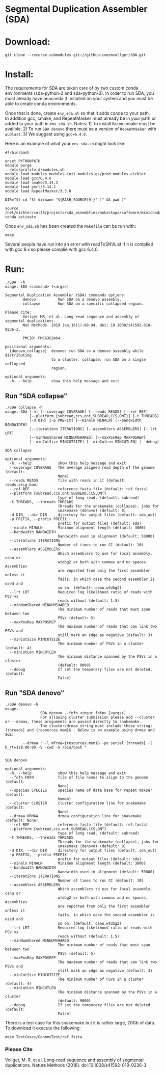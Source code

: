 # Segmental Duplication Assembler (SDA)


# Download: #
```
git clone --recurse-submodules git://github.com/mvollger/SDA.git
```

# Install: #
The requirements for SDA are taken care of by two custom conda environments (sda-python-2 and sda-python-3). In order to run SDA, you must already have anaconda 3 installed on your system and you must be able to create conda environments. 

Once that is done, create `env_sda.sh` so that it adds conda to your path.  
In addition gcc, cmake, and RepeatMasker must already be in your path or added to your path in `env_sda.sh`.
	Notes:
		1) To install `Racon` cmake must be avalible.
		2) To run `SDA denovo` there must be a version of `RepeatMasker` with `wublast`.
		3) We suggest using `gcc=6.4.0`.
 
Here is an example of what your `env_sda.sh` might look like:
```
#!/bin/bash

unset PYTHONPATH
module purge
. /etc/profile.d/modules.sh
module load modules modules-init modules-gs/prod modules-eichler
module load gcc/6.4.0
module load cmake/3.14.3
module load perl/5.14.2
module load RepeatMasker/3.3.0

DIR="$( cd "$( dirname "${BASH_SOURCE[0]}" )" && pwd )"

source /net/eichler/vol26/projects/sda_assemblies/nobackups/software/miniconda3/etc/profile.d/conda.sh
conda activate
```

Once `env_sda.sh` has been created the `Makefile` can be run with:
```
make
```
Several people have run into an error with readToSNVList if it is complied with gcc 8.x so please complie with gcc 6.4.0. 




# Run: #

```
./SDA  -h
usage: SDA <command> [<args>]

Segmental Duplication Assembler (SDA) commands options:
        denovo          Run SDA on a denovo assembly.
        collapse        Run SDA on a specific collapsed region.

Please cite:
        Vollger MR, et al. Long-read sequence and assembly of segmental duplications.
        Nat Methods. 2019 Jan;16(1):88-94. doi: 10.1038/s41592-018-0236-3.

        PMCID: PMC6382464.

positional arguments:
  {denovo,collapse}  denovo: run SDA on a denovo assembly while distributing
                     to a cluster. collapse: run SDA on a single collapsed
                     region.

optional arguments:
  -h, --help         show this help message and exit
```

## Run "SDA collapse" ##
```
./SDA collapse -h
usage: SDA [-h] [--coverage COVERAGE] [--reads READS] [--ref REF]
           [--platform {subread,ccs,ont,SUBREAD,CCS,ONT}] [-t THREADS]
           [-d DIR] [-p PREFIX] [--minaln MINALN] [--bandwidth BANDWIDTH]
           [--iterations ITERATIONS] [--assemblers ASSEMBLERS] [--lrt LRT]
           [--minNumShared MINNUMSHARED] [--maxPosRep MAXPOSREP]
           [--minCutSize MINCUTSIZE] [--minCutLen MINCUTLEN] [--debug]

SDA collapse

optional arguments:
  -h, --help            show this help message and exit
  --coverage COVERAGE   The average aligned read depth of the genome (default:
                        None)
  --reads READS         file with reads in it (default: reads.orig.bam)
  --ref REF             reference fasta file (default: ref.fasta)
  --platform {subread,ccs,ont,SUBREAD,CCS,ONT}
                        type of long read. (default: subread)
  -t THREADS, --threads THREADS
                        Threads for the snakemake (collapse), jobs for
                        snakemake (denovo) (default: 8)
  -d DIR, --dir DIR     directory for output files (default: sda_out)
  -p PREFIX, --prefix PREFIX
                        prefix for output files (default: sda)
  --minaln MINALN       Minimum alignment length (default: 3000)
  --bandwidth BANDWIDTH
                        bandwidth used in alignment (default: 50000)
  --iterations ITERATIONS
                        Number of times to run CC (default: 10)
  --assemblers ASSEMBLERS
                        Which assemblers to use for local assembly. canu or
                        wtdbg2 or both with commas and no spaces. Assemblies
                        are reported from only the first assembler unless it
                        fails, in which case the second assembler is used and
                        so on. (default: canu,wtdbg2)
  --lrt LRT             Required log likelihood ratio of reads with PSV vs
                        reads without (default: 1.5)
  --minNumShared MINNUMSHARED
                        The minimum number of reads that must span between two
                        PSVs (default: 5)
  --maxPosRep MAXPOSREP
                        The maximum number of reads that can link two PSVs and
                        still mark an edge as negative (default: 3)
  --minCutSize MINCUTSIZE
                        The minimum number of PSVs in a cluster (default: 4)
  --minCutLen MINCUTLEN
                        The minimum distance spanned by the PSVs in a cluster
                        (default: 9000)
  --debug               If set the temporary files are not deleted. (default:
                        False)
```

## Run "SDA denovo" ##
```
./SDA denovo -h
usage:
                SDA denovo --fofn <input.fofn> [<args>]
                For allowing cluster submission please add --cluster or --drmaa, these areguments are passed directly to snakemake.
                The cluster/drmaa string must include these string: {threads} and {resources.mem}G . Below is an example using drmaa and SGE:

        --drmaa " -l mfree={resources.mem}G -pe serial {threads} -l h_rt=128:00:00 -V -cwd -S /bin/bash "


SDA denovo

optional arguments:
  -h, --help            show this help message and exit
  --fofn FOFN           file of file names to align to the genome (default:
                        None)
  --species SPECIES     species name of data base for repeat makser (default:
                        human)
  --cluster CLUSTER     cluster configuration line for snakemake (default:
                        None)
  --drmaa DRMAA         drmaa configuration line for snakemake (default: None)
  --ref REF             reference fasta file (default: ref.fasta)
  --platform {subread,ccs,ont,SUBREAD,CCS,ONT}
                        type of long read. (default: subread)
  -t THREADS, --threads THREADS
                        Threads for the snakemake (collapse), jobs for
                        snakemake (denovo) (default: 8)
  -d DIR, --dir DIR     directory for output files (default: sda_out)
  -p PREFIX, --prefix PREFIX
                        prefix for output files (default: sda)
  --minaln MINALN       Minimum alignment length (default: 3000)
  --bandwidth BANDWIDTH
                        bandwidth used in alignment (default: 50000)
  --iterations ITERATIONS
                        Number of times to run CC (default: 10)
  --assemblers ASSEMBLERS
                        Which assemblers to use for local assembly. canu or
                        wtdbg2 or both with commas and no spaces. Assemblies
                        are reported from only the first assembler unless it
                        fails, in which case the second assembler is used and
                        so on. (default: canu,wtdbg2)
  --lrt LRT             Required log likelihood ratio of reads with PSV vs
                        reads without (default: 1.5)
  --minNumShared MINNUMSHARED
                        The minimum number of reads that must span between two
                        PSVs (default: 5)
  --maxPosRep MAXPOSREP
                        The maximum number of reads that can link two PSVs and
                        still mark an edge as negative (default: 3)
  --minCutSize MINCUTSIZE
                        The minimum number of PSVs in a cluster (default: 4)
  --minCutLen MINCUTLEN
                        The minimum distance spanned by the PSVs in a cluster
                        (default: 9000)
  --debug               If set the temporary files are not deleted. (default:
                        False)
```

There is a test case for this snakemake but it is rather large, 20Gb of data. To download it execute the following:
```
make TestCases/GenomeTest/ref.fasta
```

### Please Cite ###
Vollger, M. R. et al. Long-read sequence and assembly of segmental duplications. Nature Methods (2018). doi:10.1038/s41592-018-0236-3


